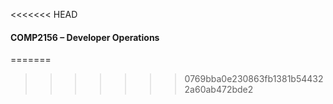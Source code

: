 <<<<<<< HEAD
#### COMP2156 – Developer Operations
=======

>>>>>>> 0769bba0e230863fb1381b544322a60ab472bde2
